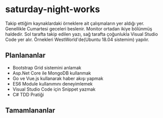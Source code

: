 # saturday-night-works
Takip ettiğim kaynaklardaki örneklere ait çalışmaların yer aldığı yer. Genellikle Cumartesi geceleri beslenir. Monitor ortadan ikiye bölünmüş haldedir. Sol tarafta takip edilen yazı, sağ tarafta çoğunlukla Visual Studio Code yer alır. Örnekleri WestWorld'de(Ubuntu 18.04 sistemim) yapılır.

## Planlananlar

- Bootstrap Grid sistemini anlamak
- Asp.Net Core ile MongoDB kullanmak
- Go ve Vue.js kullanarak haber akışı yapmak
- ES6 Module kullanımını deneyimlemek
- Visual Studio Code için Snippet yazmak
- C# TDD Pratiği

## Tamamlananlar
